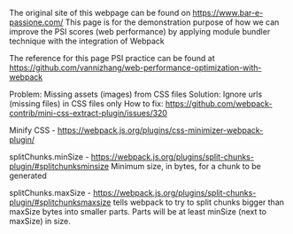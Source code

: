 The original site of this webpage can be found on https://www.bar-e-passione.com/
This page is for the demonstration purpose of how we can improve the PSI scores (web performance) by applying module bundler technique with the integration of Webpack


The reference for this page PSI practice can be found at https://github.com/vannizhang/web-performance-optimization-with-webpack


Problem: Missing assets (images) from CSS files
Solution: Ignore urls (missing files) in CSS files only
How to fix: https://github.com/webpack-contrib/mini-css-extract-plugin/issues/320

Minify CSS - https://webpack.js.org/plugins/css-minimizer-webpack-plugin/

splitChunks.minSize - https://webpack.js.org/plugins/split-chunks-plugin/#splitchunksminsize
Minimum size, in bytes, for a chunk to be generated

splitChunks.maxSize - https://webpack.js.org/plugins/split-chunks-plugin/#splitchunksmaxsize
tells webpack to try to split chunks bigger than maxSize bytes into smaller parts. Parts will be at least minSize (next to maxSize) in size.